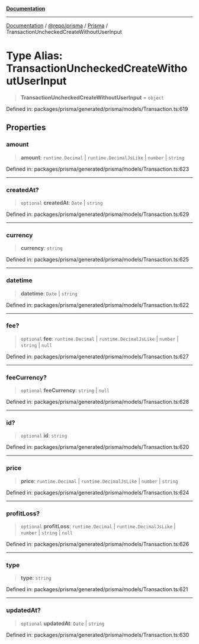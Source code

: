 [**Documentation**](../../../../../README.md)

***

[Documentation](../../../../../README.md) / [@repo/prisma](../../../README.md) / [Prisma](../README.md) / TransactionUncheckedCreateWithoutUserInput

# Type Alias: TransactionUncheckedCreateWithoutUserInput

> **TransactionUncheckedCreateWithoutUserInput** = `object`

Defined in: packages/prisma/generated/prisma/models/Transaction.ts:619

## Properties

### amount

> **amount**: `runtime.Decimal` \| `runtime.DecimalJsLike` \| `number` \| `string`

Defined in: packages/prisma/generated/prisma/models/Transaction.ts:623

***

### createdAt?

> `optional` **createdAt**: `Date` \| `string`

Defined in: packages/prisma/generated/prisma/models/Transaction.ts:629

***

### currency

> **currency**: `string`

Defined in: packages/prisma/generated/prisma/models/Transaction.ts:625

***

### datetime

> **datetime**: `Date` \| `string`

Defined in: packages/prisma/generated/prisma/models/Transaction.ts:622

***

### fee?

> `optional` **fee**: `runtime.Decimal` \| `runtime.DecimalJsLike` \| `number` \| `string` \| `null`

Defined in: packages/prisma/generated/prisma/models/Transaction.ts:627

***

### feeCurrency?

> `optional` **feeCurrency**: `string` \| `null`

Defined in: packages/prisma/generated/prisma/models/Transaction.ts:628

***

### id?

> `optional` **id**: `string`

Defined in: packages/prisma/generated/prisma/models/Transaction.ts:620

***

### price

> **price**: `runtime.Decimal` \| `runtime.DecimalJsLike` \| `number` \| `string`

Defined in: packages/prisma/generated/prisma/models/Transaction.ts:624

***

### profitLoss?

> `optional` **profitLoss**: `runtime.Decimal` \| `runtime.DecimalJsLike` \| `number` \| `string` \| `null`

Defined in: packages/prisma/generated/prisma/models/Transaction.ts:626

***

### type

> **type**: `string`

Defined in: packages/prisma/generated/prisma/models/Transaction.ts:621

***

### updatedAt?

> `optional` **updatedAt**: `Date` \| `string`

Defined in: packages/prisma/generated/prisma/models/Transaction.ts:630
